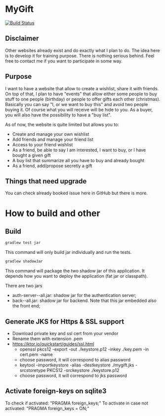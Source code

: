 # MyGift
[![Build Status](https://travis-ci.org/AnthonyPoncet/mygift.svg?branch=master)](https://travis-ci.org/AnthonyPoncet/mygift)


## Disclaimer
Other websites already exist and do exactly what I plan to do. The idea here
is to develop it for training purpose. There is nothing serious behind. Feel
free to contact me if you want to participate in some way.

## Purpose
I want to have a website that allow to create a wishlist, share it with friends.
On top of that, I plan to have "events" that allow either some people to buy stuff
to one people (birthday) or people to offer gifts each other (christmas). Basically
you can say "I, or we want to buy this" and avoid two people buying it. Of course
what you will receive will be hide to you. As a buyer, you will also have the possibility
to have a "buy list".

As of now, the website is quite limited but allows you to:
- Create and manage your own wishlist
- Add friends and manage your friend list
- Access to your friend wishlist
- As a friend, be able to say I am interested, I want to buy, or I have bought a given gift
- A buy list that summarize all you have to buy and already bought
- As a friend, add/propose secretly a gift

## Things that need upgrade
You can check already booked issue here in GitHub but there is more.

# How to build and other

## Build
```bash
gradlew test jar
```
This command will only build jar individually and run the tests.

```bash
gradlew shadowJar
```
This command will package the two shadow jar of this application. It depends how you want to deploy the application (fat jar or classpath).

There are two jars
- auth-server-<version>-all.jar: shadow jar for the authentication server;
- back-<version>-all.jar: shadow jar for backend. Note that this jar embedded also the front end;

## Generate JKS for Https & SSL support
 - Download private key and ssl cert from your vendor
 - Rename them with extension .pem
 - https://ktor.io/quickstart/guides/ssl.html
   - openssl pkcs12 -export -out ./keystore.p12 -inkey ./key.pem -in cert.pem -name <name>
   - choose password, it will correspond to alias password
   - keytool -importkeystore -alias <alias> -destkeystore ./mygift.jks -srcstoretype PKCS12 -srckeystore ./keystore.p12
   - choose password, it will correspond to jks password
   
## Activate foreign-keys on sqlite3
To check if activated: "PRAGMA foreign_keys;"
To activate in case not activated: "PRAGMA foreign_keys = ON;"
